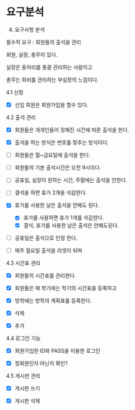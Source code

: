 # 요구분석

4. 요구사항 분석

필수적 요구 : 회원들의 출석을 관리

회원, 실장, 총무이 있다.

실장은 동아리를 총괄 관리하는 사람이고

총무는 회비를 관리하는 부실장의 느낌이다.

4.1 신청

- [x] 신입 회원은 회원가입을 할수 있다.



4.2 출석 관리

- [x] 회원들은 개개인들이 정해진 시간에 따른 출석을 한다.
- [x] 출석을 하는 방식은 번호를 맞추는 방식이다.
- [ ] 회원들은 월~금요일에 출석을 한다.
- [ ] 회원들의 기본 출석시간은 오전 9시이다.
- [ ] 공휴일, 실장이 원하는 시간, 주말에는 출석을 안한다.
- [ ] 결석을 하면 휴가 2개을 삭감한다.
- [x] 휴가를 사용한 날은 출석을 안해도 된다. 
  - [x] 휴가를 사용하면 휴가 1개를 삭감한다.
  - [x] 결석, 휴가를 사용한 날은 출석은 안해도된다.
- [ ] 공휴일은 출석으로 인정 한다.
- [ ] 매주 월요일 출석을 리셋이 되며



4.3 시간표 관리

- [x] 회원들의 시간표를 관리한다.
- [x] 회원들은 매 학기에는 학기의 시간표을 등록하고
- [x] 방학에는 방학의 계획표를 등록한다.
- [x] 삭제
- [x] 추가



4.4 로그인 기능

- [x] 회원가입한 ID와 PASS을 이용한 로그인
- [x] 정회원인지 아닌지 확인?



4.5 게시판 관리

- [x] 게시판 쓰기
- [x] 게시판 삭제

